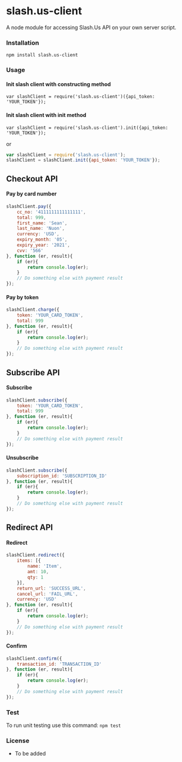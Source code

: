 # slash.us-client #

A node module for accessing Slash.Us API on your own server script.

### Installation ###

`npm install slash.us-client`

### Usage ###

#### Init slash client with constructing method ####

`var slashClient = require('slash.us-client')({api_token: 'YOUR_TOKEN'});`

#### Init slash client with init method ####

`var slashClient = require('slash.us-client').init({api_token: 'YOUR_TOKEN'});`

or 

```javascript
var slashClient = require('slash.us-client');
slashClient = slashClient.init({api_token: 'YOUR_TOKEN'});

```
## Checkout API ##

#### Pay by card number ####

```javascript
slashClient.pay({
    cc_no: '4111111111111111',
    total: 999,
    first_name: 'Sean',
    last_name: 'Nuon',
    currency: 'USD',
    expiry_month: '05',
    expiry_year: '2021',
    cvv: '566'
}, function (er, result){
    if (er){
        return console.log(er);
    }
    // Do something else with payment result
});

```

#### Pay by token ####

```javascript
slashClient.charge({
    token: 'YOUR_CARD_TOKEN',
    total: 999
}, function (er, result){
    if (er){
        return console.log(er);
    }
    // Do something else with payment result
});

```

## Subscribe API

#### Subscribe ####

```javascript
slashClient.subscribe({
    token: 'YOUR_CARD_TOKEN',
    total: 999
}, function (er, result){
    if (er){
        return console.log(er);
    }
    // Do something else with payment result
});

```
#### Unsubscribe ####

```javascript
slashClient.subscribe({
    subscription_id: 'SUBSCRIPTION_ID'
}, function (er, result){
    if (er){
        return console.log(er);
    }
    // Do something else with payment result
});

```

## Redirect API

#### Redirect ####

```javascript
slashClient.redirect({
    items: [{
        name: 'Item',
        amt: 10,
        qty: 1
    }],
    return_url: 'SUCCESS_URL',
    cancel_url: 'FAIL_URL',
    currency: 'USD'
}, function (er, result){
    if (er){
        return console.log(er);
    }
    // Do something else with payment result
});

```

#### Confirm ####

```javascript
slashClient.confirm({
    transaction_id: 'TRANSACTION_ID'
}, function (er, result){
    if (er){
        return console.log(er);
    }
    // Do something else with payment result
});

```

### Test ###

To run unit testing use this command: `npm test`

### License ###

* To be added
